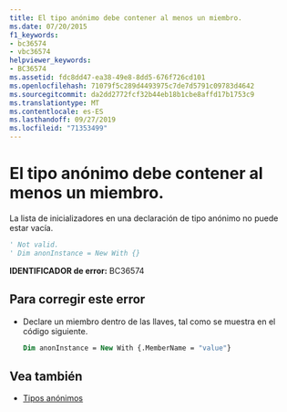 ```yaml
---
title: El tipo anónimo debe contener al menos un miembro.
ms.date: 07/20/2015
f1_keywords:
- bc36574
- vbc36574
helpviewer_keywords:
- BC36574
ms.assetid: fdc8dd47-ea38-49e8-8dd5-676f726cd101
ms.openlocfilehash: 71079f5c289d4493975c7de7d5791c09783d4642
ms.sourcegitcommit: da2dd2772fcf32b44eb18b1cbe8affd17b1753c9
ms.translationtype: MT
ms.contentlocale: es-ES
ms.lasthandoff: 09/27/2019
ms.locfileid: "71353499"
---
```

# <a name="anonymous-type-must-contain-at-least-one-member"></a>El tipo anónimo debe contener al menos un miembro.
La lista de inicializadores en una declaración de tipo anónimo no puede estar vacía.  
  
```vb  
' Not valid.  
' Dim anonInstance = New With {}  
```  
  
 **IDENTIFICADOR de error:** BC36574  
  
## <a name="to-correct-this-error"></a>Para corregir este error  
  
- Declare un miembro dentro de las llaves, tal como se muestra en el código siguiente.  
  
    ```vb  
    Dim anonInstance = New With {.MemberName = "value"}  
    ```  
  
## <a name="see-also"></a>Vea también

- [Tipos anónimos](../../visual-basic/programming-guide/language-features/objects-and-classes/anonymous-types.md)
